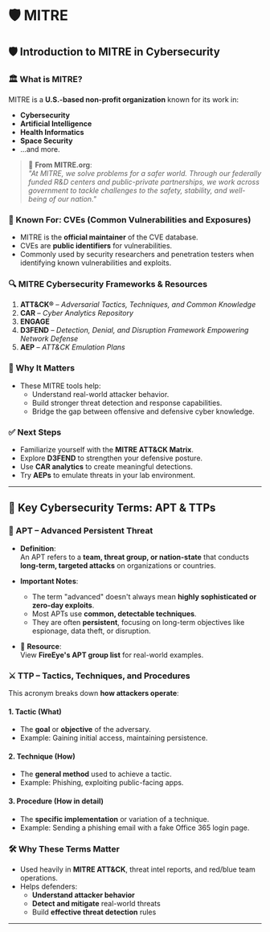 # 🛡️ MITRE
## 🛡️ Introduction to MITRE in Cybersecurity

### 🏛️ What is MITRE?

MITRE is a **U.S.-based non-profit organization** known for its work in:
- **Cybersecurity**
- **Artificial Intelligence**
- **Health Informatics**
- **Space Security**
- ...and more.

> 💬 **From MITRE.org**:  
> *"At MITRE, we solve problems for a safer world. Through our federally funded R&D centers and public-private partnerships, we work across government to tackle challenges to the safety, stability, and well-being of our nation."*


### 🧠 Known For: CVEs (Common Vulnerabilities and Exposures)
- MITRE is the **official maintainer** of the CVE database.
- CVEs are **public identifiers** for vulnerabilities.
- Commonly used by security researchers and penetration testers when identifying known vulnerabilities and exploits.

### 🔍 MITRE Cybersecurity Frameworks & Resources

1. **ATT&CK®** – *Adversarial Tactics, Techniques, and Common Knowledge*
2. **CAR** – *Cyber Analytics Repository*
3. **ENGAGE**
4. **D3FEND** – *Detection, Denial, and Disruption Framework Empowering Network Defense*
5. **AEP** – *ATT&CK Emulation Plans*

### 🎯 Why It Matters

- These MITRE tools help:
  - Understand real-world attacker behavior.
  - Build stronger threat detection and response capabilities.
  - Bridge the gap between offensive and defensive cyber knowledge.

### ✅ Next Steps
- Familiarize yourself with the **MITRE ATT&CK Matrix**.
- Explore **D3FEND** to strengthen your defensive posture.
- Use **CAR analytics** to create meaningful detections.
- Try **AEPs** to emulate threats in your lab environment.

---
## 🧠 Key Cybersecurity Terms: APT & TTPs

### 🎯 APT – Advanced Persistent Threat

- **Definition**:  
  An APT refers to a **team, threat group, or nation-state** that conducts **long-term, targeted attacks** on organizations or countries.

- **Important Notes**:
  - The term "advanced" doesn't always mean **highly sophisticated or zero-day exploits**.
  - Most APTs use **common, detectable techniques**.
  - They are often **persistent**, focusing on long-term objectives like espionage, data theft, or disruption.

- 🔗 **Resource**:  
  View **FireEye's APT group list** for real-world examples.

### ⚔️ TTP – Tactics, Techniques, and Procedures

This acronym breaks down **how attackers operate**:

#### 1. **Tactic** (What)
- The **goal** or **objective** of the adversary.
- Example: Gaining initial access, maintaining persistence.

#### 2. **Technique** (How)
- The **general method** used to achieve a tactic.
- Example: Phishing, exploiting public-facing apps.

#### 3. **Procedure** (How in detail)
- The **specific implementation** or variation of a technique.
- Example: Sending a phishing email with a fake Office 365 login page.


### 🛠️ Why These Terms Matter

- Used heavily in **MITRE ATT&CK**, threat intel reports, and red/blue team operations.
- Helps defenders:
  - **Understand attacker behavior**
  - **Detect and mitigate** real-world threats
  - Build **effective threat detection** rules

---





